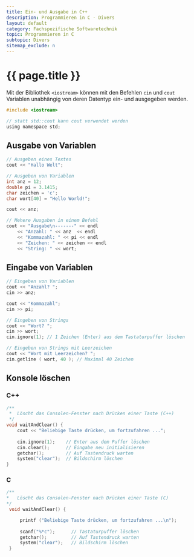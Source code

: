 ```yaml
---
title: Ein- und Ausgabe in C++
description: Programmieren in C - Divers
layout: default
category: Fachspezifische Softwaretechnik
topic: Programmieren in C
subtopic: Divers
sitemap_exclude: n
---
```


# {{ page.title }}


Mit der Bibliothek `<iostream>` können mit den Befehlen `cin` und `cout` Variablen unabhängig von deren Datentyp ein- und ausgegeben werden.

```c
#include <iostream>

// statt std::cout kann cout verwendet werden
using namespace std;
```


## Ausgabe von Variablen


```c
// Ausgeben eines Textes
cout << "Hallo Welt";

// Ausgeben von Variablen
int anz = 12;
double pi = 3.1415;
char zeichen = 'c';
char wort[40] = "Hello World!";

cout << anz;

// Mehere Ausgaben in einem Befehl
cout << "Ausgabe\n-------" << endl
	<< "Anzahl: " << anz  << endl
	<< "Kommazahl: " << pi << endl
	<< "Zeichen: " << zeichen << endl
	<< "String: " << wort;
```

## Eingabe von Variablen

```c
// Eingeben von Variablen
cout << "Anzahl? ";
cin >> anz;

cout << "Kommazahl";
cin >> pi;

// Eingeben von Strings
cout << "Wort? ";
cin >> wort;
cin.ignore(1); // 1 Zeichen (Enter) aus dem Tastaturpuffer löschen

// Eingeben von Strings mit Leerzeichen
cout << "Wort mit Leerzeichen? ";
cin.getline ( wort, 40 ); // Maximal 40 Zeichen
```

## Konsole löschen

### C++

```c
/**
 *	Löscht das Consolen-Fenster nach Drücken einer Taste (C++)
 */
void waitAndClear() {
    cout << "Beliebige Taste drücken, um fortzufahren ...";
    
    cin.ignore(1);    // Enter aus dem Puffer löschen
    cin.clear();      // Eingabe neu initialisieren
    getchar();        // Auf Tastendruck warten 
    system("clear");  // Bildschirm löschen
}
```

### C

```c
/**
*	Löscht das Consolen-Fenster nach Drücken einer Taste (C)
*/
 void waitAndClear() {

     printf ("Beliebige Taste drücken, um fortzufahren ...\n");
     
     scanf("%*c");      // Tastaturpuffer löschen
     getchar();	        // Auf Tastendruck warten
     system("clear");   // Bildschirm löschen
 }
```